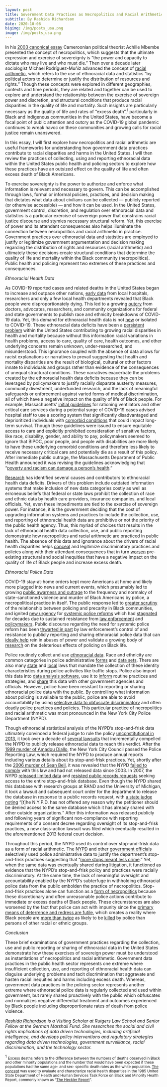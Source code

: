 ```yaml
---
layout: post
title: Government Data Practices as Necropolitics and Racial Arithmetic
subtitle: By Rashida Richardson
date: 2020-10-08
bigimg: /img/posts_usa.png
image: /img/posts_usa.png
---
```


In his [2003 canonical essay](https://racismandnationalconsciousnessresources.files.wordpress.com/2008/11/achille-mbembe-necropolitics.pdf) Cameroonian political theorist Achille Mbembe presented the concept of necropolitics, which suggests that the ultimate expression and exercise of sovereignty is “the power and capacity to dictate who may live and who must die.” Then over a decade later sociologist Michael Rodríguez-Muñiz advanced the concept of [racial arithmetic](https://osf.io/preprints/socarxiv/kbfcv/), which refers to the use of ethnoracial data and statistics “by political actors to determine or justify the distribution of resources and rights.” Though these concepts were explored in different geographies, contexts and time periods, they are related and together can be used to explore and understand the relationship between the exercise of sovereign power and discretion, and structural conditions that produce racial disparities in the quality of life and mortality. Such insights are particularly necessary as the quality of life and rates of “excess death”,<sup>1</sup> particularly in Black and Indigenous communities in the United States, have become a focal point of public attention and outcry as the COVID-19 global pandemic continues to wreak havoc on these communities and growing calls for racial justice remain unanswered. 

In this essay, I will first explore how necropolitics and racial arithmetic are useful frameworks for understanding how government data practices contribute to racial disparities and harms in the United States. I will then review the practices of collecting, using and reporting ethnoracial data within the United States public health and policing sectors to explore how these practices have an outsized effect on the quality of life and often excess death of Black Americans. 

To exercise sovereignty is the power to authorize and enforce what information is relevant and necessary to govern. This can be accomplished through laws, formal or informal policies, practices, and decision making that dictates what data about civilians can be collected — publicly reported (or otherwise accessible) — and how it can be used. In the United States, government control, discretion, and regulation over ethnoracial data and statistics is a particular exercise of sovereign power that constrains racial justice discourse and stymies necessary structural reform. Yet, this exercise of power and its attendant consequences also helps illuminate the connection between necropolitics and racial arithmetic in practice. Government practices over ethnoracial data and statistics are employed to justify or legitimize government argumentation and decision making regarding the distribution of rights and resources (racial arithmetic) and ultimately these decisions create structural conditions that determine the quality of life and mortality within the Black community (necropolitics). Public health and policing represent two extremes of these practices and consequences. 

_Ethnoracial Health Data_

As COVID-19 reported cases and related deaths in the United States began to increase and outpace other nations, [early data](https://www.propublica.org/article/early-data-shows-african-americans-have-contracted-and-died-of-coronavirus-at-an-alarming-rate) from local hospitals, researchers and only a few local health departments revealed that Black people were disproportionately dying. This led to a growing [outcry](https://www.politico.com/news/2020/06/14/missing-data-veils-coronavirus-damage-to-minority-communities-316198) from doctors, advocates, researchers, and community organizations for federal and state governments to publish race and ethnicity breakdowns of COVID-19 data. Yet, this demand for ethnoracial health data is not [new](https://healthitanalytics.com/news/incomplete-population-health-data-exacerbates-care-disparities) or isolated to COVID-19. These ethnoracial data deficits have been a [persistent problem](https://www.washingtonpost.com/local/the-cure-for-racial-disparities-in-health-care-is-known-its-the-willingness-to-fix-it-thats-lagging/2020/04/21/1ed28610-83c7-11ea-878a-86477a724bdb_story.html) within the United States contributing to growing racial disparities in health and mortality because without this information racial variations in health problems, access to care, quality of care, health outcomes, and other underlying concerns remain unknown, under-researched, and misunderstood. This ignorance coupled with the absence of data allows for racist explanations or narratives to prevail suggesting that health and mortality disparities are the result of biological, cultural or other factors innate to individuals and groups rather than evidence of the consequences of unequal structural conditions. These narratives exacerbate the problems created by the ethnoracial health data deficits because they can be leveraged by policymakers to justify racially disparate austerity measures, community divestment, underfunded research, and the lack of meaningful safeguards or enforcement against varied forms of medical discrimination, all of which have a negative impact on the quality of life of Black people. For example, Massachusetts’ [initial guidelines](https://d279m997dpfwgl.cloudfront.net/wp/2020/04/CSC_April-7_2020.pdf) for rationing ventilators and other critical care services during a potential surge of COVID-19 cases advised hospital staff to use a scoring system that significantly disadvantaged and deprioritized individuals with [comorbid conditions](https://www.cdc.gov/coronavirus/2019-ncov/need-extra-precautions/people-with-medical-conditions.html) that could impact long-term survival. Though these guidelines were issued to ensure equitable access to care and explicitly prohibited consideration of sensitive factors, like race, disability, gender, and ability to pay, policymakers seemed to ignore that BIPOC, poor people, and people with disabilities are more likely to have these underlying comorbid conditions and therefore less likely to receive necessary critical care and potentially die as a result of this policy. After immediate public outrage, the Massachusetts Department of Public Health announced it was revising the guidelines acknowledging that “[poverty and racism can damage a person’s health](https://www.wbur.org/commonhealth/2020/04/20/mass-guidelines-ventilator-covid-coronavirus).”

[Research](https://www.ncbi.nlm.nih.gov/books/NBK222062/) has identified several causes and contributors to ethnoracial health data deficits. Drivers of this problem include outdated information systems that make inclusion of new data categories costly as well as erroneous beliefs that federal or state laws prohibit the collection of race and ethnic data by health care providers, insurance companies, and local officials. Yet, even these impediments are tied to the exercise of sovereign power. For instance, it is the government deciding that the cost of upgrading information systems and practices to include the collection, use, and reporting of ethnoracial health data are prohibitive or not the priority of the public health agency. Thus, this myriad of choices that results in the lack of ethnoracial health data collection, use, and public reporting demonstrate how necropolitics and racial arithmetic are practiced in public health. The absence of this data and ignorance about the drivers of racial health disparities helps [conceal](https://www.politico.com/news/2020/06/14/missing-data-veils-coronavirus-damage-to-minority-communities-316198) and legitimize discriminatory practices and policies along with their attendant consequences that in turn [worsen](https://www.racecounts.org/covid/) pre-existing structural and social inequities that have a negative impact on the quality of life of Black people and increase excess death. 

_Ethnoracial Police Data_

COVID-19 stay-at-home orders kept more Americans at home and likely more plugged into news and current events, which presumably led to growing [public awarness and outrage](https://nymag.com/intelligencer/2020/06/protests-of-george-floyds-killing-have-gone-global.html) to the frequency and normalcy of state-sanctioned violence and murder of Black Americans by police, a necropolitical practice in itself. The public response led to [greater scrutiny](https://www.medicalnewstoday.com/articles/police-violence-physical-and-mental-health-impacts-on-black-americans) of the relationship between policing and precarity in Black communities, and ignited [new urgency](https://www.hrw.org/news/2020/08/12/us-14-recommendations-fundamental-police-reform#) for [systemic police reforms](https://www.theatlantic.com/magazine/archive/2020/09/police-reform-is-not-enough/614176/)  which had [stagnated](https://www.cnn.com/2020/06/18/us/new-york-city-passes-police-reform-bills/index.html) for decades due to sustained resistance from [law enforcement](https://www.nytimes.com/2020/06/06/us/police-unions-minneapolis-kroll.html) and [policymakers](https://www.politico.com/states/new-york/albany/story/2020/05/31/longtime-supporters-dismayed-at-de-blasios-shift-from-police-reformer-to-defender-1289640). Public discourse regarding the need for systemic police reform has been [thwarted in part](https://usafacts.org/articles/measuring-what-matters-addressing-police-reform-must-start-accurate-data/) by law enforcement’s control of and resistance to publicly reporting and sharing ethnoracial police data that can [ideally help](https://www.bloomberg.com/news/articles/2015-08-24/the-missing-ingredient-in-stop-and-frisk-reform-open-data) rein in abuses of power and validate a growing body of [research](https://www.ncbi.nlm.nih.gov/pmc/articles/PMC4824697/) on the deleterious effects of policing on Black life.

Police routinely collect and use [ethnoracial data](https://scholar.princeton.edu/sites/default/files/jmummolo/files/klm.pdf). Race and ethnicity are common categories in police administrative [forms](https://www.nola.gov/getattachment/NOPD/Policies/Chapter-41-12-Field-Interview-Card-EFFECTIVE-4-28-19.pdf/) and [data sets](https://data.baltimorecity.gov/Public-Safety/BPD-Arrests/3i3v-ibrt). There are also many [state](https://openjustice.doj.ca.gov/exploration/stop-data) and [local](https://www1.nyc.gov/site/ccrb/complaints/right-to-know-act.page#:~:text=The%20Right%20to%20Know%20Act%2C%20in%20effect%20as%20of%20October,the%20beginning%20of%20certain%20interactions) laws that mandate the collection of these identity characteristics during police activities like traffic stops. Police also import this data into [data analysis software](https://www.buzzfeednews.com/article/carolinehaskins1/training-documents-palantir-lapd), use it to [inform](https://www.policechiefmagazine.org/changing-the-face-crime-prevention/) routine practices and strategies, and [share](https://www.researchgate.net/publication/263411192_Gang_databases_Context_and_questions) this data with other government agencies and officials. However, police have been resistant to reporting or sharing ethnoracial police data with the public. By controlling what information about policing is available to the public, police are able to avoid accountability by using [selective data to obfuscate discriminatory](https://papers.ssrn.com/sol3/papers.cfm?abstract_id=2662630) and often deadly police practices and policies. This particular practice of necropolitics and racial arithmetic was most pronounced in the New York City Police Department (NYPD). 

Though ethnoracial statistical analysis of the NYPD’s stop-and-frisk data ultimately convinced a federal judge to rule the policy [unconstitutional in 2013](https://ccrjustice.org/home/what-we-do/our-cases/floyd-et-al-v-city-new-york-et-al), it took over a decade of [several lawsuits](https://ccrjustice.org/home/what-we-do/our-cases/daniels-et-al-v-city-new-york) that incrementally compelled the NYPD to publicly release ethnoracial data to reach this verdict. After the [1999 murder of Amadou Diallo](https://www.cbsnews.com/news/the-diallo-case-a-timeline/), the New York City Council passed the Police Reporting Law, which required the NYPD to produce annual reports including various details about its stop-and-frisk practices. Yet, shortly after the [2006 murder of Sean Bell](https://www.theguardian.com/world/2006/nov/27/usa.julianborger), it was revealed that the NYPD [failed to comply](https://www.aclu.org/press-releases/wake-bell-shooting-nyclu-protests-nypd-failure-comply-racial-profiling-reform) with this law and had not released data since 2003. In 2007, the NYPD [released limited data](https://www.nytimes.com/2007/02/03/nyregion/03frisk.html) and [resisted public records requests](https://www.nyclu.org/sites/default/files/stop_frisk_petition_111307.pdf) seeking access to the entire stop-and-frisk database. Even though the NYPD shared this database with research groups at RAND and the University of Michigan, it took a lawsuit and subsequent court order for the department to release the database in response to a public records request, with [a state judge noting](https://www.nytimes.com/2008/05/31/nyregion/31frisk.html) “[t]he N.Y.P.D. has not offered any reason why the petitioner should be denied access to the same database which it has already shared with other outside organizations.” After this information was released publicly and following years of significant non-compliance with reporting requirements of a consent decree regarding oversight of its stop-and-frisk practices, a new class-action lawsuit was filed which eventually resulted in the aforementioned 2013 federal court decision. 

Throughout this period, the NYPD used its control over stop-and-frisk data as a form of racial arithmetic. The [NYPD](https://nypost.com/1999/05/09/3000-stop-and-frisks-net-only-6-guns/) and other [government officials](https://thechiefleader.com/news/news_of_the_week/mayor-insists-cop-stops-cut-crime-so-much-that-fewer-are-needed/article_3de68fec-bbd8-11e2-a8ec-0019bb30f31a.html) selectively used police administrative data to justify the department’s stop-and-frisk practices suggesting that “[more stops meant less crime](https://www.bloomberg.com/news/articles/2015-08-24/the-missing-ingredient-in-stop-and-frisk-reform-open-data).” Yet, when the same data was eventually shared during litigation, it functioned as evidence that the NYPD’s stop-and-frisk policy and practices were racially discriminatory. At the same time, the lack of meaningful oversight and accountability enabled by the NYPD’s subterfuge in withholding ethnoracial police data from the public embolden the practice of necropolitics. Stop-and-frisk practices alone can function as a [form of necropolitics](https://www.cambridge.org/core/journals/du-bois-review-social-science-research-on-race/article/dying-fast-and-dying-slow-in-black-space/113E9238F929CC40959D3F5ABE7D7509) because these discretionary and often unreasonable police actions contribute to immediate or excess deaths of Black people. These circumstances are also worsened by the fact that police can act with impunity since the [primary means of deterrence and redress are futile](https://scholarship.law.columbia.edu/cgi/viewcontent.cgi?article=3660&context=faculty_scholarship), which creates a reality where Black people are [more than twice](https://scholarship.law.columbia.edu/cgi/viewcontent.cgi?article=3660&context=faculty_scholarship) as likely to be [killed](https://onlinelibrary.wiley.com/doi/abs/10.1111/1745-9133.12269) by police than persons of other racial or ethnic groups. 

_Conclusion_

These brief examinations of government practices regarding the collection, use and public reporting or sharing of ethnoracial data in the United States demonstrate how these exercises of sovereign power must be understood as instantiations of necropolitics and racial arithmetic. Government data practices in the public health sector represents one extreme where insufficient collection, use, and reporting of ethnoracial health data can disguise underlying problems and tacit discrimination that aggravate and hasten racial inequities and harms including excess death. Whereas, government data practices in the policing sector represents another extreme where ethnoracial police data is regularly collected and used within government, but rarely shared proactively with the public which obfuscates and normalizes negative differential treatment and outcomes experienced by Black people including disproportionate rates of death from police violence.

_[Rashida Richardson](https://www.rashidarichardson.com/) is a Visiting Scholar at Rutgers Law School and Senior Fellow at the German Marshall Fund. She researches the social and civil rights implications of data driven technologies, including artificial intelligence, and develops policy interventions and regulatory strategies regarding data driven technologies, government surveillance, racial discrimination, and the technology sector._

<sup>1</sup> <small>Excess deaths refers to the difference between the numbers of deaths observed in Black and other minority populations and the number that would have been expected if these populations had the same age- and sex- specific death rates as the white population. [The concept](https://www.cdc.gov/mmwr/preview/mmwrhtml/00000688.htm) was used to evaluate and characterize racial health disparities in the 1985 United State Department of Health and Human Services Task Force on Black and Minority Health Report, commonly known as “[The Heckler Report](https://minorityhealth.hhs.gov/assets/pdf/checked/1/ANDERSON.pdf)”.</small>
